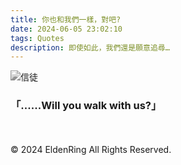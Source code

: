 ```yaml
---
title: 你也和我們一樣，對吧?
date: 2024-06-05 23:02:10
tags: Quotes
description: 即使如此，我們還是願意追尋…
---
```

<img src="https://firebasestorage.googleapis.com/v0/b/pictureforu-3b8e9.appspot.com/o/Blog%20Materials%2F26cdf76055d195bc494b09f506fcc965.jpg?alt=media&token=f36870e6-a886-4927-85a8-a0e2cb1683de" alt="信徒">


### 「......Will you walk with us?」
<br>
<br>
© 2024 EldenRing All Rights Reserved.

<style>
    img{
        filter: grayscale(100%);
    }

</style>
